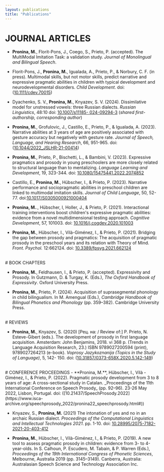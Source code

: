```yaml
---
layout: publications
title: "Publications"
---
```


# JOURNAL ARTICLES


- **Pronina, M.**, Florit-Pons, J., Coego, S., Prieto, P. (accepted). The MultiModal Imitation Task: a
validation study. _Journal of Monolingual and Bilingual Speech_.

- Florit-Pons, J., **Pronina, M.**, Igualada, A., Prieto, P., & Norbury, C. F. (in press). Multimodal skills, but not motor skills, predict narrative and expressive pragmatic abilities in children with typical development and neurodevelopmental disorders. _Child Development_. doi: ([10.1111/cdev.70015](https://doi.org/10.1111/cdev.70015))

- Dyachenko, S. V., **Pronina, M.**, Knyazev, S. V. (2024). Dissimilative model for unstressed
vowels: three Russian dialects. _Russian Linguistics_, 48:10 doi: [10.1007/s11185- 024-09294-3](https://doi.org/10.1007/s11185-024-09294-3) (_shared first-authorship, corresponding author_)

- **Pronina, M.**, Grofulovic, J., Castillo, E., Prieto, P., & Igualada, A. (2023). Narrative abilities at 3 years of age are positively associated with gesture accuracy but negatively with gesture rate. _Journal of Speech, Language, and Hearing Research_, 66, 951-965. doi: ([10.1044/2022_JSLHR-21-00414](https://doi.org/10.1044/2022_JSLHR-21-00414))

- **Pronina, M.**, Prieto, P., Bischetti, L., & Bambini, V. (2023). Expressive pragmatics and prosody in young preschoolers are more closely related to structural language than to mentalizing. _Language Learning and Development_, 19, 323-344. doi: [10.1080/15475441.2022.2074852](https://doi.org/10.1080/15475441.2022.2074852)

- Castillo, E., **Pronina, M.**, Hübscher, I., & Prieto, P. (2023). Narrative performance and sociopragmatic abilities in preschool children are linked to multimodal imitation skills. _Journal of Child Language_, 50, 52- 77. doi:[10.1017/S0305000921000404](https://doi.org/10.1017/S0305000921000404)

- **Pronina, M.**., Hübscher, I, Holler, J., & Prieto, P. (2021). Interactional training interventions boost children's expressive pragmatic abilities: evidence from a novel multidimensional testing approach. _Cognitive Development_, 57, 101003. doi: [10.1016/j.cogdev.2020.101003](https://doi.org/10.1016/j.cogdev.2020.101003)

- **Pronina, M.**, Hübscher, I., Vilà-Giménez, I., & Prieto, P. (2021). Bridging the gap between prosody and pragmatics: The acquisition of pragmatic prosody in the preschool years and its relation with Theory of Mind. _Front. Psychol._ 12:662124. doi: [10.3389/fpsyg.2021.662124](https://doi.org/10.3389/fpsyg.2021.662124)
<br/>
# BOOK CHAPTERS


- **Pronina, M.**, Feldhausen, I., & Prieto, P. (accepted). Expressivity and Prosody. In Gutzmann, D. & Turgay, K. (Eds.), _The Oxford Handbook of Expressivity_. Oxford University Press.

- **Pronina, M.**, Prieto, P. (2024). Acquisition of suprasegmental phonology in child bilingualism. In M. Amengual (Eds.), _Cambridge Handbook of Bilingual Phonetics and Phonology_ (pp. 359–382). Cambridge University Press.
<br/>
# REVIEWS


- **Pronina, M.**, Knyazev, S. (2020) [Рец. на: / Review of:] P. Prieto, N. Esteve-Gibert (eds.). The development of prosody in first language acquisition. Amsterdam: John Benjamins, 2018. vi  368 p. (Trends in Language Acquisition Research, 23.) ISBN 9789027200594 (print), 9789027264213 (e-book). _Voprosy Jazykoznanija (Topics in the Study of Language)_, 5, 142- 150. doi: ([10.31857/0373-658X.2020.5.142-149](https://doi.org/10.31857/0373-658X.2020.5.142-149))
<br/>
# CONFERENCE PROCEEDINGS
- **Pronina, M.**, Hübscher, I., Vilà -Giménez, I., & Prieto, P. (2022). Pragmatic prosody development from 3 to 8 years of age: A cross-sectional study in Catalan. _Proceedings of the 11th International Conference on Speech Prosody_ (pp. 92–96). 23-26 May 2022, Lisbon, Portugal. doi: ([10.21437/SpeechProsody.2022](https://www.isca-archive.org/speechprosody_2022/pronina22_speechprosody.html#))

- Knyazev, S., **Pronina, M.** (2021) The intonation of yes and no in an archaic Russian dialect. _Proceedings of the Computational Linguistics and Intellectual Technologies 2021_. pp. 1-10. doi: [10.28995/2075-7182-2021-20-403-412](https://www.researchgate.net/publication/355216165_The_intonation_of_yes_and_no_in_an_archaic_Russian_dialect)

- **Pronina, M.**, Hübscher, I., Vilà-Giménez, I., & Prieto, P. (2019). A new tool to assess pragmatic prosody in children: evidence from 3- to 4-year-olds. In S. Calhoun, P. Escudero, M. Tabain, & P. Warren (Eds.), _Proceedings of the 19th International Congress of Phonetic Sciences_,
Melbourne, Australia 2019 (pp. 3145–3149). Canberra, Australia: Australasian Speech Science and Technology Association Inc.

